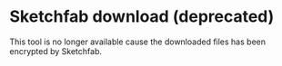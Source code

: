 # Sketchfab download (deprecated)

This tool is no longer available cause the downloaded files has been encrypted by Sketchfab.